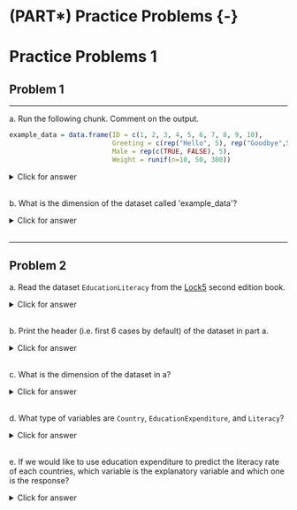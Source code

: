 # (PART\*) Practice Problems {-}

# Practice Problems 1

## Problem 1

---------------------------------------------------

a. Run the following chunk. Comment on the output.


```r
example_data = data.frame(ID = c(1, 2, 3, 4, 5, 6, 7, 8, 9, 10),
                          Greeting = c(rep("Hello", 5), rep("Goodbye",5)),
                          Male = rep(c(TRUE, FALSE), 5),
                          Weight = runif(n=10, 50, 300))
```


<details>
<summary><red>Click for answer</red></summary>

```r
example_data
```

```
   ID Greeting  Male    Weight
1   1    Hello  TRUE 109.22270
2   2    Hello FALSE  72.29935
3   3    Hello  TRUE  88.36209
4   4    Hello FALSE 240.51570
5   5    Hello  TRUE  71.63460
6   6  Goodbye FALSE 172.93165
7   7  Goodbye  TRUE 263.23682
8   8  Goodbye FALSE 219.53777
9   9  Goodbye  TRUE 238.45114
10 10  Goodbye FALSE 179.43980
```

*Answer:* We see a data frame with four columns, where the first column is an `identifier` for the cases. We have information on the greeting types, whether male or not, and weight on these cases in the remaining columns.
</details>


<br>


b. What is the dimension of the dataset called 'example_data'?

<details>
<summary><red>Click for answer</red></summary>


```r
dim(example_data)
[1] 10  4
nrow(example_data)
[1] 10
ncol(example_data)
[1] 4
```

*Answer:* There are 10 rows and 4 columns.
</details>

<br>

---------------------------------------------------

## Problem 2


a. Read the dataset `EducationLiteracy` from the [Lock5](https://www.lock5stat.com/datapage2e.html) second edition book.

<details>
<summary><red>Click for answer</red></summary>


```r
# read in the data
library(readr)
education_lock5 <- read_csv("https://www.lock5stat.com/datasets2e/EducationLiteracy.csv")
```

</details>

<br>


b. Print the header (i.e. first 6 cases by default) of the dataset in part a.

<details>
<summary><red>Click for answer</red></summary>


```r
head(education_lock5)
```

```
# A tibble: 6 × 3
  Country             EducationExpenditure Literacy
  <chr>                              <dbl>    <dbl>
1 Afghanistan                          3.1     31.7
2 Albania                              3.2     96.8
3 Algeria                              4.3     NA  
4 Andorra                              3.2     NA  
5 Angola                               3.5     70.6
6 Antigua and Barbuda                  2.6     99  
```

</details>

<br>



c. What is the dimension of the dataset in a?


<details>
<summary><red>Click for answer</red></summary>


```r
dim(education_lock5)
```

```
[1] 188   3
```
*Answer:* There are 188 rows and 3 columns.

</details>


<br>


d. What type of variables are `Country`, `EducationExpenditure`, and `Literacy`?

<details>
<summary><red>Click for answer</red></summary>
*Answer:* `Country` is a categorical variable. `EducationExpenditure` and `Literacy` are both quantitative variables.
</details>



<br>



e. If we would like to use education expenditure to predict the literacy rate of each countries, which variable is the explanatory variable and which one is the response?


<details>
<summary><red>Click for answer</red></summary>
*Answer:* The education expenditure is the explanatory variable, and the literacy rate is the response.
</details>


